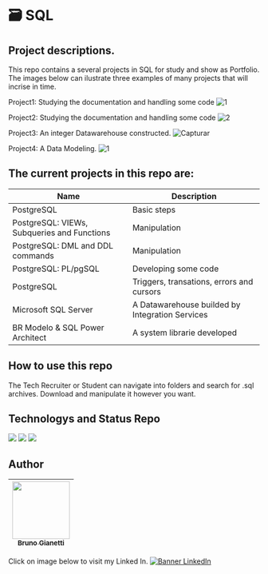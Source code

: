 # 🗃 SQL

## Project descriptions.

This repo contains a several projects in SQL for study and show as Portfolio. The images below can ilustrate three examples of many projects that will incrise in time.

Project1: Studying the documentation and handling some code
![1](https://user-images.githubusercontent.com/55636879/214305106-964e02a3-cfc9-4822-bb12-9bab6802d669.PNG)

Project2: Studying the documentation and handling some code
![2](https://user-images.githubusercontent.com/55636879/214683339-817c0684-fafb-4b41-b7a7-ca812df51f09.PNG)

Project3: An integer Datawarehouse constructed.
![Capturar](https://user-images.githubusercontent.com/55636879/217983705-c4713c62-aaee-451a-b395-326df452b558.PNG)

Project4: A Data Modeling.
![1](https://user-images.githubusercontent.com/55636879/222543507-ee908fe8-2ce7-426b-8c96-7cda342fe5bc.PNG)


## The current projects in this repo are:

| Name | Description |
|--- |---|
| PostgreSQL | Basic steps |
| PostgreSQL: VIEWs, Subqueries and Functions | Manipulation |
| PostgreSQL: DML and DDL commands| Manipulation |
| PostgreSQL: PL/pgSQL | Developing some code |
| PostgreSQL | Triggers, transations, errors and cursors |
| Microsoft SQL Server | A Datawarehouse builded by Integration Services |
| BR Modelo &  SQL Power Architect | A system librarie developed |

## How to use this repo

The Tech Recruiter or Student can navigate into folders and search for .sql archives. Download and manipulate it however you want.

## Technologys and Status Repo

<img src="https://img.shields.io/badge/Language-Python-blue"> <img src="https://img.shields.io/badge/Status-always%20under%20construction-yellow"> <img src="https://img.shields.io/github/downloads/brunogianetti/DataSciencePortfolio/total?style=plastic"> 

## Author

| [<img src="https://avatars.githubusercontent.com/u/55636879?v=4" width=115><br><sub>Bruno Gianetti</sub>](https://github.com/brunogianetti) |
| :---: |

Click on image below to visit my Linked In.
[![Banner LinkedIn](https://user-images.githubusercontent.com/55636879/210119349-4576385f-6bc2-4009-9b0a-374477fba4a9.png)](https://www.linkedin.com/in/brunogianetti/)
